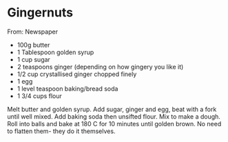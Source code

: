 # Gingernuts
From: Newspaper

* 100g butter
* 1 Tablespoon golden syrup
* 1 cup sugar
* 2 teaspoons ginger (depending on how gingery you like it)
* 1/2 cup  crystallised ginger chopped finely
* 1 egg
* 1 level teaspoon baking/bread soda
* 1 3/4 cups flour

Melt butter and golden syrup.  Add sugar, ginger and egg, beat with a fork until well mixed.  Add baking soda then unsifted flour.  Mix to make a dough.  Roll into balls and bake at 180 C for 10 minutes until golden brown.  No need to flatten them- they do it themselves.


